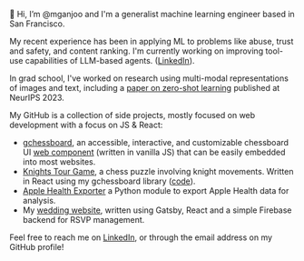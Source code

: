 👋 Hi, I’m @mganjoo and I'm a generalist machine learning engineer based in San Francisco.

My recent experience has been in applying ML to problems like abuse, trust and safety, and
content ranking. I'm currently working on improving tool-use capabilities of LLM-based agents.
([LinkedIn](https://www.linkedin.com/in/mganjoo/)).

In grad school, I've worked on research using multi-modal representations of images and
text, including a [paper on zero-shot learning](https://github.com/mganjoo/zslearning)
published at NeurIPS 2023.

My GitHub is a collection of side projects, mostly focused on web development with a focus on JS & React:
- [gchessboard](https://github.com/mganjoo/gchessboard), an accessible, interactive, and customizable
  chessboard UI [web component](https://developer.mozilla.org/en-US/docs/Web/API/Web_components)
  (written in vanilla JS) that can be easily embedded into most websites.
- [Knights Tour Game](https://knights-tour-game.vercel.app/), a chess puzzle involving knight movements.
  Written in React using my gchessboard library ([code](https://github.com/mganjoo/knights-tour-game)).
- [Apple Health Exporter](https://github.com/mganjoo/apple-health-exporter) a Python module to export
  Apple Health data for analysis.
- My [wedding website](https://github.com/mganjoo/alisha-and-milind-wedding), written using
  Gatsby, React and a simple Firebase backend for RSVP management.
 
Feel free to reach me on [LinkedIn](https://www.linkedin.com/in/mganjoo/), or through the email
address on my GitHub profile!
